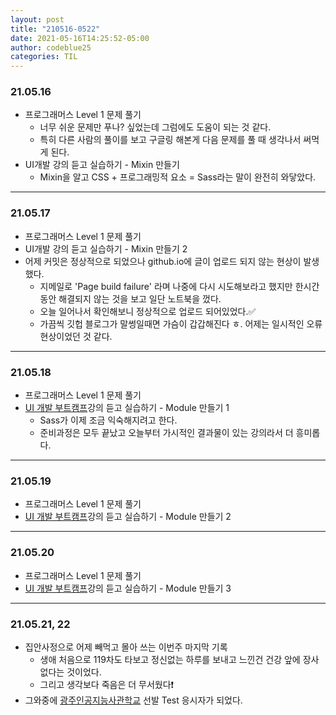 ```yaml
---
layout: post
title: "210516-0522"
date: 2021-05-16T14:25:52-05:00
author: codeblue25
categories: TIL
---
```


<h3>21.05.16</h3>

- 프로그래머스 Level 1 문제 풀기
  - 너무 쉬운 문제만 푸나? 싶었는데 그럼에도 도움이 되는 것 같다.
  - 특히 다른 사람의 풀이를 보고 구글링 해본게 다음 문제를 풀 때 생각나서 써먹게 된다.
- UI개발 강의 듣고 실습하기 - Mixin 만들기
  - Mixin을 알고 CSS + 프로그래밍적 요소 = Sass라는 말이 완전히 와닿았다.

---

<h3>21.05.17</h3>

- 프로그래머스 Level 1 문제 풀기
- UI개발 강의 듣고 실습하기 - Mixin 만들기 2
- 어제 커밋은 정상적으로 되었으나 github.io에 글이 업로드 되지 않는 현상이 발생했다.
  - 지메일로 'Page build failure' 라며 나중에 다시 시도해보라고 했지만 한시간 동안 해결되지 않는 것을 보고 일단 노트북을 껐다.
  - 오늘 일어나서 확인해보니 정상적으로 업로드 되어있었다.✅
  - 가끔씩 깃헙 블로그가 말썽일때면 가슴이 갑갑해진다 ㅎ. 어제는 일시적인 오류 현상이었던 것 같다.

---

<h3>21.05.18</h3>

- 프로그래머스 Level 1 문제 풀기
- [UI 개발 부트캠프](https://edu.goorm.io/lecture/25681/%EA%B9%80%EB%B2%84%EA%B7%B8%EC%9D%98-ui-%EA%B0%9C%EB%B0%9C-%EB%B6%80%ED%8A%B8%EC%BA%A0%ED%94%84-%EA%B2%BD%EB%A0%A5%EA%B0%99%EC%9D%80-%EC%8B%A0%EC%9E%85%EC%9C%BC%EB%A1%9C-%EB%A0%88%EB%B2%A8%EC%97%85)강의 듣고 실습하기 - Module 만들기 1
  - Sass가 이제 조금 익숙해지려고 한다.
  - 준비과정은 모두 끝났고 오늘부터 가시적인 결과물이 있는 강의라서 더 흥미롭다.

---

<h3>21.05.19</h3>

- 프로그래머스 Level 1 문제 풀기
- [UI 개발 부트캠프](https://edu.goorm.io/lecture/25681/%EA%B9%80%EB%B2%84%EA%B7%B8%EC%9D%98-ui-%EA%B0%9C%EB%B0%9C-%EB%B6%80%ED%8A%B8%EC%BA%A0%ED%94%84-%EA%B2%BD%EB%A0%A5%EA%B0%99%EC%9D%80-%EC%8B%A0%EC%9E%85%EC%9C%BC%EB%A1%9C-%EB%A0%88%EB%B2%A8%EC%97%85)강의 듣고 실습하기 - Module 만들기 2

---

<h3>21.05.20</h3>

- 프로그래머스 Level 1 문제 풀기
- [UI 개발 부트캠프](https://edu.goorm.io/lecture/25681/%EA%B9%80%EB%B2%84%EA%B7%B8%EC%9D%98-ui-%EA%B0%9C%EB%B0%9C-%EB%B6%80%ED%8A%B8%EC%BA%A0%ED%94%84-%EA%B2%BD%EB%A0%A5%EA%B0%99%EC%9D%80-%EC%8B%A0%EC%9E%85%EC%9C%BC%EB%A1%9C-%EB%A0%88%EB%B2%A8%EC%97%85)강의 듣고 실습하기 - Module 만들기 3

---

<h3>21.05.21, 22</h3>

- 집안사정으로 어제 빼먹고 몰아 쓰는 이번주 마지막 기록
  - 생애 처음으로 119차도 타보고 정신없는 하루를 보내고 느낀건 건강 앞에 장사없다는 것이었다.
  - 그리고 생각보다 죽음은 더 무서웠다❗
- 그와중에 [광주인공지능사관학교](https://aischool.likelion.net/) 선발 Test 응시자가 되었다.
